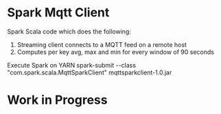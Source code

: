 # Spark Mqtt Client

Spark Scala code which does the following:<br>
1. Streaming client connects to a MQTT feed on a remote host<br>
2. Computes per key avg, max and min for every window of 90 seconds<br>

Execute Spark on YARN
spark-submit --class "com.spark.scala.MqttSparkClient" mqttsparkclient-1.0.jar

# Work in Progress
